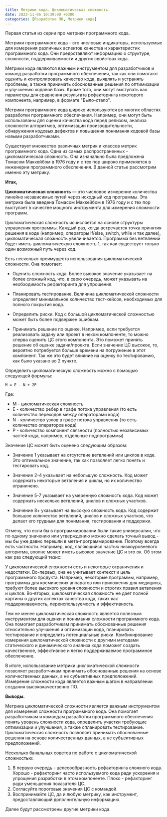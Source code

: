 ```yaml
---
title: Метрики кода. Цикломатическая сложность
date: 2023-11-06 10:39:00 +0300
categories: [Разработка ПО, Метрики кода]
---
```


Первая статья из серии про метрики программного кода.

Метрики программного кода - это числовые индикаторы, используемые для измерения различных аспектов качества и характеристик программного кода. 
Они предоставляют информацию о структуре, сложности, поддерживаемости и других свойствах кода.

Метрики кода являются важным инструментом для разработчиков и команд разработки программного обеспечения, 
так как они помогают оценить и контролировать качество кода, выявлять и устранять проблемы, 
а также принимать обоснованные решения по оптимизации и улучшению кодовой базы. Кроме того, они могут выступать как параметры для сравнения результата рефакторинга некоторого компонента, например, в формате "Было-стало".

Метрики программного кода широко используются во многих областях разработки программного обеспечения. Например, они могут быть использованы для оценки качества кода перед релизом, анализа сложности алгоритмов, оптимизации производительности, обнаружения кодовых дефектов и повышения понимания кодовой базы новыми разработчиками.

Существует множество различных метрик и классов метрик программного кода.
Одна из самых распространенных - цикломатическая сложность. Она изначально была предложена Томасом Маккейбом в 1976 году и с тех пор широко применяется в инженерии программного обеспечения.
В данной статье рассмотрим именно эту метрику.

**Итак,** 

**Цикломатическая сложность** — это числовое измерение количества линейно независимых путей через исходный код программы. Эта метрика была введена Томасом Маккейбом в 1976 году и с тех пор выступает в качестве мощного инструмента для измерения сложности программ.

Цикломатическая сложность исчисляется на основе структуры управления программы. Каждый раз, когда встречается точка принятия решения в коде (например, операторы if/else, switch, while и так далее), цикломатическая сложность увеличивается. Программа без ветвлений будет иметь цикломатическую сложность 1, так как существует только один возможный путь через код.

Есть несколько преимуществ использования цикломатической сложности. Она помогает:

- Оценить сложность кода. Более высокое значение указывает на более сложный код, что, в свою очередь, может указывать на необходимость рефакторинга для упрощения.

- Планировать тестирование. Величина цикломатической сложности определяет минимальное количество тест-кейсов, необходимых для полного покрытия кода.
  
- Определить риски. Код с большой цикломатической сложностью может быть более подвержен ошибкам.

- Принимать решение по оценке. Например, если требуется реализовать задачу или проект в неком компоненте, то можно сперва оценить ЦС этого компонента. Это поможет принять решение об оценке задачи/проекта. Если значение ЦС высокое, то, вероятно потребуется больше времени на погружение в этот компонент. Так же это будет влияние на оценку по тестированию, как было указано во 2 пункте.


Определить цикломатическую сложность можно с помощью следующей формулы:

```M = E - N + 2P```

Где:

- М - цикломатическая сложность
- Е - количество ребер в графе потока управления (то есть количество переходов между операторами кода)
- N - количество узлов в графе потока управления (то есть количество операторов кода)
- P - количество компонент связности (полностью независимых частей кода, например, отдельные подпрограммы)

Значение ЦС может быть оценено следующим образом:

- Значение 1 указывает на отсутствие ветвлений или циклов в коде. Это оптимальное значение, так как позволяет легко понять и тестировать код.

- Значение 2-4 указывает на небольшую сложность. Код может содержать некоторые ветвления и циклы, но их количество ограничено.

- Значение 5-7 указывает на умеренную сложность кода. Код может содержать несколько ветвлений, циклов и сложных участков.

- Значение 8+ указывает на высокую сложность кода. Код содержит большое количество ветвлений, циклов и сложных участков, что делает его трудным для понимания, тестирования и поддержки.

Отмечу, что если бы в программировании были такие универсалии, что по одному значению или утверждению можно сделать точный вывод - мы бы уже давно перешли в мета-программирование. Поэтому всегда есть частности. Например, код, являющийся частью низкоуровневого алгоритма, вполне может иметь высокое значение ЦС и это ок. 
Об этом как раз следующий тезис:

У цикломатической сложности есть и некоторые ограничения и недостатки. Во-первых, она не учитывает контекст и цель программного продукта. Например, некоторые программы, например, программы для космических аппаратов или приложения для медицины, требуют более высокого уровня сложности и строгих правил ветвления и циклов. Во-вторых, цикломатическая сложность не дает полной картины о других аспектах качества кода, таких как поддерживаемость, переиспользуемость и эффективность.

Тем не менее цикломатическая сложность является полезным инструментом для оценки и понимания сложности программного кода. Она помогает разработчикам принимать обоснованные решения относительно улучшения и оптимизации кода, планировать тестирование и определить потенциальные риски. Комбинирование измерения цикломатической сложности с другими методами статического и динамического анализа кода поможет создать качественное, эффективное и легко поддерживаемое программное обеспечение.

В итоге, использование метрики цикломатической сложности позволяет разработчикам принимать обоснованные решения на основе количественных данных, а не субъективных предположений. Измерение сложности кода является важным шагом в направлении создания высококачественно ПО.

**Выводы.**

Метрика цикломатической сложности является важным инструментом для измерения сложности программного кода. Она помогает разработчикам и командам разработки программного обеспечения понять уровень сложности кода, определить участки требующие оптимизации и улучшения, а также спланировать тестирование. Цикломатическая сложность позволяет принимать обоснованные решения на основе количественных данных, а не субъективных предположений.


Несколько банальных советов по работе с цикломатической сложностью:

1. В первую очередь - целесообразность рефакторинга сложного кода. Хорошо - рефакторинг часто используемого кода ради ускорения и упрощения разработки в этом компоненте. Плохо - рефакторинг ради уменьшения показателя ЦС.
2. Согласуйте пороговые значения ЦС с командой.
3. Воспринимайте ЦС, да и любую метрику, как инструмент, предоставляющий дополнительную информацию. 

Далее будут рассмотрены другие метрики кода.
